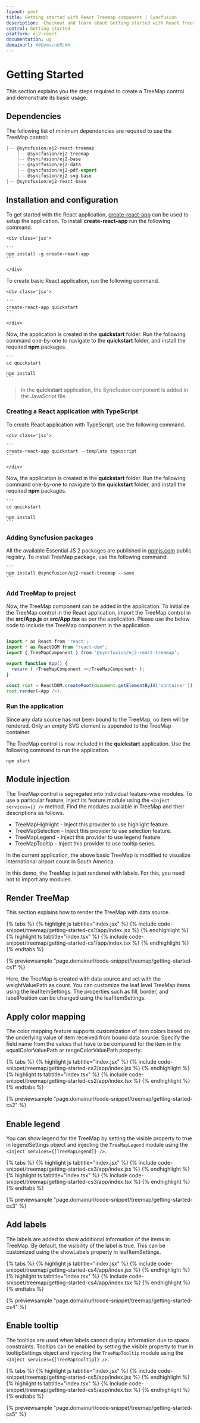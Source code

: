 ```yaml
---
layout: post
title: Getting started with React Treemap component | Syncfusion
description:  Checkout and learn about Getting started with React Treemap component of Syncfusion Essential JS 2 and more details.
control: Getting started 
platform: ej2-react
documentation: ug
domainurl: ##DomainURL##
---
```


# Getting Started

This section explains you the steps required to create a TreeMap control and demonstrate its basic usage.

## Dependencies

The following list of minimum dependencies are required to use the TreeMap control:

```ts
|-- @syncfusion/ej2-react-treemap
    |-- @syncfusion/ej2-treemap
    |-- @syncfusion/ej2-base
    |-- @syncfusion/ej2-data
    |-- @syncfusion/ej2-pdf-export
    |-- @syncfusion/ej2-svg-base
|-- @syncfusion/ej2-react-base
```

## Installation and configuration

To get started with the React application, [create-react-app](https://github.com/facebookincubator/create-react-app) can be used to setup the application. To install **create-react-app** run the following command.

    <div class='jsx'>

    ```
    npm install -g create-react-app
    ```

    </div>

To create basic React application, run the following command.

    <div class='jsx'>

    ```
    create-react-app quickstart
    ```

    </div>

Now, the application is created in the **quickstart** folder. Run the following command one-by-one to navigate to the **quickstart** folder, and install the required **npm**  packages.

    ```
    cd quickstart

    npm install
    ```

> In the **quickstart** application, the Syncfusion component is added in the JavaScript file.

### Creating a React application with TypeScript

To create React application with TypeScript, use the following command.

    <div class='jsx'>

    ```
    create-react-app quickstart --template typescript
    ```

    </div>

Now, the application is created in the **quickstart** folder. Run the following command one-by-one to navigate to the **quickstart** folder, and install the required **npm** packages.

    ```
    cd quickstart

    npm install
    ```

### Adding Syncfusion packages

All the available Essential JS 2 packages are published in [npmjs.com](https://www.npmjs.com/~syncfusionorg) public registry. To install TreeMap package, use the following command.

    ```
    npm install @syncfusion/ej2-react-treemap --save
    ```

### Add TreeMap to project

Now, the TreeMap component can be added in the application. To initialize the TreeMap control in the React application, import the TreeMap control in the **src/App.js**
or **src/App.tsx** as per the application. Please use the below code to include the TreeMap component in the application.

```ts

import * as React from 'react';
import * as ReactDOM from "react-dom";
import { TreeMapComponent } from '@syncfusion/ej2-react-treemap';

export function App() {
  return ( <TreeMapComponent ></TreeMapComponent> );
}

const root = ReactDOM.createRoot(document.getElementById('container'));
root.render(<App />);

```

### Run the application

Since any data source has not been bound to the TreeMap, no item will be rendered. Only an empty SVG element is appended to the TreeMap container.

The TreeMap control is now included in the **quickstart** application. Use the following command to run the application.

```
npm start
```

## Module injection

The TreeMap control is segregated into individual feature-wise modules. To use a particular feature, inject its feature module using the `<Inject services={} />` method. Find the modules available in TreeMap and their descriptions as follows.

* TreeMapHighlight - Inject this provider to use highlight feature.
* TreeMapSelection - Inject this provider to use selection feature.
* TreeMapLegend - Inject this provider to use legend feature.
* TreeMapTooltip - Inject this provider to use tooltip series.

In the current application, the above basic TreeMap is modified to visualize international airport count in South America.

In this demo, the TreeMap is just rendered with labels. For this, you need not to import any modules.

## Render TreeMap

This section explains how to render the TreeMap with data source.

{% tabs %}
{% highlight js tabtitle="index.jsx" %}
{% include code-snippet/treemap/getting-started-cs1/app/index.jsx %}
{% endhighlight %}
{% highlight ts tabtitle="index.tsx" %}
{% include code-snippet/treemap/getting-started-cs1/app/index.tsx %}
{% endhighlight %}
{% endtabs %}

 {% previewsample "page.domainurl/code-snippet/treemap/getting-started-cs1" %}

Here, the TreeMap is created with data source and set with the weightValuePath as count. You can customize the leaf level TreeMap items using the leafItemSettings. The properties such as fill, border, and labelPosition can be changed using the leafItemSettings.

## Apply color mapping

The color mapping feature supports customization of item colors based on the underlying value of item received from bound data source. Specify the field name from the values that have to be compared for the item in the equalColorValuePath or rangeColorValuePath property.

{% tabs %}
{% highlight js tabtitle="index.jsx" %}
{% include code-snippet/treemap/getting-started-cs2/app/index.jsx %}
{% endhighlight %}
{% highlight ts tabtitle="index.tsx" %}
{% include code-snippet/treemap/getting-started-cs2/app/index.tsx %}
{% endhighlight %}
{% endtabs %}

 {% previewsample "page.domainurl/code-snippet/treemap/getting-started-cs2" %}

## Enable legend

You can show legend for the TreeMap by setting the visible property to true in legendSettings object and injecting the `TreeMapLegend` module using the `<Inject services={[TreeMapLegend]} />`.

{% tabs %}
{% highlight js tabtitle="index.jsx" %}
{% include code-snippet/treemap/getting-started-cs3/app/index.jsx %}
{% endhighlight %}
{% highlight ts tabtitle="index.tsx" %}
{% include code-snippet/treemap/getting-started-cs3/app/index.tsx %}
{% endhighlight %}
{% endtabs %}

 {% previewsample "page.domainurl/code-snippet/treemap/getting-started-cs3" %}

## Add labels

The labels are added to show additional information of the items in TreeMap. By default, the visibility of the label is true. This can be customized using the showLabels property in leafItemSettings.

{% tabs %}
{% highlight js tabtitle="index.jsx" %}
{% include code-snippet/treemap/getting-started-cs4/app/index.jsx %}
{% endhighlight %}
{% highlight ts tabtitle="index.tsx" %}
{% include code-snippet/treemap/getting-started-cs4/app/index.tsx %}
{% endhighlight %}
{% endtabs %}

 {% previewsample "page.domainurl/code-snippet/treemap/getting-started-cs4" %}

## Enable tooltip

The tooltips are used when labels cannot display information due to space constraints. Tooltips can be enabled by setting the visible property to true in tooltipSettings object and injecting the `TreeMapTooltip` module using the `<Inject services={[TreeMapTooltip]} />`.

{% tabs %}
{% highlight js tabtitle="index.jsx" %}
{% include code-snippet/treemap/getting-started-cs5/app/index.jsx %}
{% endhighlight %}
{% highlight ts tabtitle="index.tsx" %}
{% include code-snippet/treemap/getting-started-cs5/app/index.tsx %}
{% endhighlight %}
{% endtabs %}

 {% previewsample "page.domainurl/code-snippet/treemap/getting-started-cs5" %}
